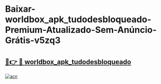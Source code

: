# Baixar-worldbox_apk_tudodesbloqueado-Premium-Atualizado-Sem-Anúncio-Grátis-v5zq3

# <h2><a href="https://3s88oh.esa.edu.pl?src=worldbox_apk_tudodesbloqueado&ref=v5zq3">🔗👉 🔴 worldbox_apk_tudodesbloqueado</a></h2>

[![acn](https://github.com/user-attachments/assets/0f9c940e-d8b0-45ae-aac7-cd30a18b3e1c)](https://3s88oh.esa.edu.pl?src=worldbox_apk_tudodesbloqueado&ref=v5zq3)

